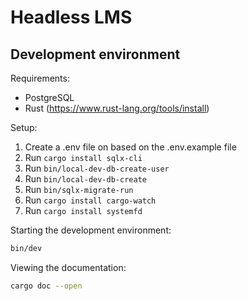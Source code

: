 # Headless LMS

## Development environment

Requirements:

- PostgreSQL
- Rust (https://www.rust-lang.org/tools/install)

Setup:

1. Create a .env file on based on the .env.example file
2. Run `cargo install sqlx-cli`
3. Run `bin/local-dev-db-create-user`
4. Run `bin/local-dev-db-create`
5. Run `bin/sqlx-migrate-run`
6. Run `cargo install cargo-watch`
7. Run `cargo install systemfd`

Starting the development environment:

```sh
bin/dev
```

Viewing the documentation:

```sh
cargo doc --open
```
